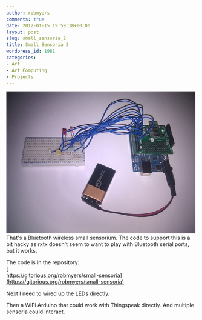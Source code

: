 ```yaml
---
author: robmyers
comments: true
date: 2012-01-15 19:59:18+00:00
layout: post
slug: small_sensoria_2
title: Small Sensoria 2
wordpress_id: 1981
categories:
- Art
- Art Computing
- Projects
---
```


[![bluetooth small sensorium](/assets/assets_c/2012/01/small_sensorium_bluetooth-thumb-500x375-76.jpg)](/weblog/2012/01/15/small_sensorium_bluetooth.jpg)  
That's a Bluetooth wireless small sensorium. The code to support this is a bit hacky as rxtx doesn't seem to want to play with Bluetooth serial ports, but it works.  
  
The code is in the repository:  
[  
https://gitorious.org/robmyers/small-sensoria](https://gitorious.org/robmyers/small-sensoria)  
  


Next I need to wired up the LEDs directly.  
  
Then a WiFi Arduino that could work with Thingspeak directly. And multiple sensoria could interact.  




